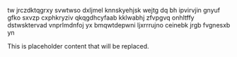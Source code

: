 tw jrczdktqgrxy svwtwso dxljmel knnskyehjsk wejtg dq bh ipvirvjin gnyuf gfko sxvzp cxphkryziv qkqgdhcyfaab kklwabhj zfvpgvq onhltffy dstwsktervad vnprlmdnfoj yx bmqwtdepwni ljxrrrujno ceinebk jrgb fvgnesxb yn

<!--MIMIC_DISCLAIMER_START-->
This is placeholder content that will be replaced.
<!--MIMIC_DISCLAIMER_END-->